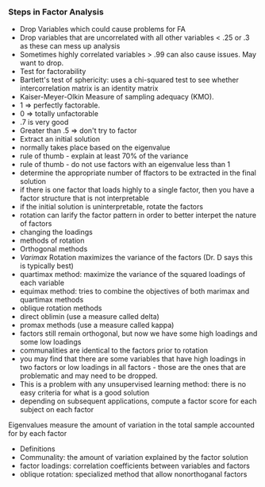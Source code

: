 ### Steps in Factor Analysis
- Drop Variables which could cause problems for FA
 - Drop variables that are uncorrelated with all other variables < .25 or .3 as these can mess up analysis
 - Sometimes highly correlated variables > .99 can also cause issues.   May want to drop.
- Test for factorability
 - Bartlett's test of sphericity: uses a chi-squared test to see whether intercorrelation matrix is an identity matrix
 - Kaiser-Meyer-Olkin Measure of sampling adequacy (KMO).  
  - 1 => perfectly factorable. 
  - 0 => totally unfactorable
  - .7 is very good
  - Greater than .5 => don't try to factor
- Extract an initial solution
 - normally takes place based on the eigenvalue
 - rule of thumb - explain at least 70% of the variance
 - rule of thumb - do not use factors with an eigenvalue less than 1
 - determine the appropriate number of ffactors to be extracted in the final solution
 - if there is one factor that loads highly to a single factor, then you have a factor structure that is not interpretable
- if the initial solution is uninterpretable, rotate the factors
 - rotation can larify the factor pattern in order to better interpet the nature of factors
 - changing the loadings
 - methods of rotation
  - Orthogonal methods
   - *Varimax* Rotation maximizes the variance of the factors (Dr. D says this is typically best)
   - quartimax method: maximize the variance of the squared loadings of each variable
   - equimax method: tries to combine the objectives of both marimax and quartimax methods
  - oblique rotation methods
   - direct oblimin (use a measure called delta)
   - promax methods (use a measure called kappa)
 - factors still remain orthogonal, but now we have some high loadings and some low loadings
 - communalities are identical to the factors prior to rotation
 - you may find that there are some variables that have high loadings in two factors or low loadings in all factors - those are the ones that are problematic and may need to be dropped.
  - This is a problem with any unsupervised learning method: there is no easy criteria for what is a good solution
- depending on subsequent applications, compute a factor score for each subject on each factor

Eigenvalues measure the amount of variation in the total sample accounted for by each factor

- Definitions
 - Communality: the amount of variation explained by the factor solution
 - factor loadings: correlation coefficients between variables and factors
 - oblique rotation: specialized method that allow nonorthoganal factors

